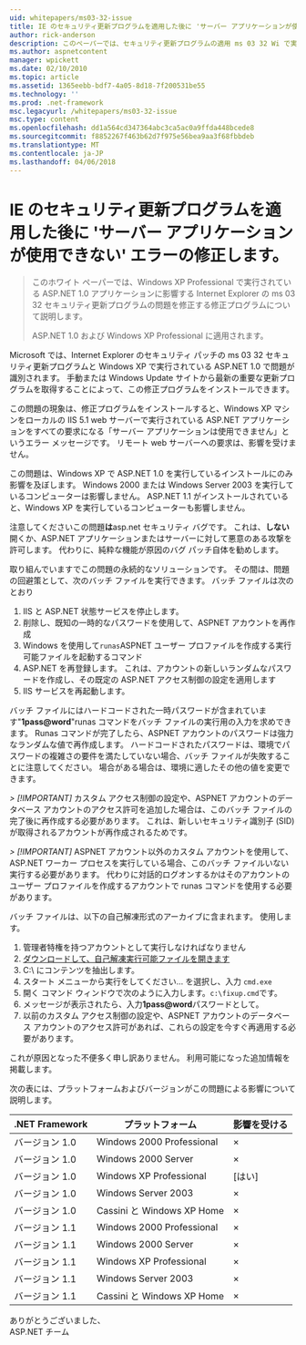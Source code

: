```yaml
---
uid: whitepapers/ms03-32-issue
title: IE のセキュリティ更新プログラムを適用した後に 'サーバー アプリケーションが使用できない' エラーの修正プログラム |Microsoft ドキュメント
author: rick-anderson
description: このペーパーでは、セキュリティ更新プログラムの適用 ms 03 32 Wi で実行されている ASP.NET 1.0 アプリケーションに影響する Internet Explorer の問題を修正する修正プログラムについて説明しています.
ms.author: aspnetcontent
manager: wpickett
ms.date: 02/10/2010
ms.topic: article
ms.assetid: 1365eebb-bdf7-4a05-8d18-7f200531be55
ms.technology: ''
ms.prod: .net-framework
msc.legacyurl: /whitepapers/ms03-32-issue
msc.type: content
ms.openlocfilehash: dd1a564cd347364abc3ca5ac0a9ffda448bcede8
ms.sourcegitcommit: f8852267f463b62d7f975e56bea9aa3f68fbbdeb
ms.translationtype: MT
ms.contentlocale: ja-JP
ms.lasthandoff: 04/06/2018
---
```

<a name="fix-for-server-application-unavailable-error-after-applying-security-update-for-ie"></a>IE のセキュリティ更新プログラムを適用した後に 'サーバー アプリケーションが使用できない' エラーの修正します。
====================
> このホワイト ペーパーでは、Windows XP Professional で実行されている ASP.NET 1.0 アプリケーションに影響する Internet Explorer の ms 03 32 セキュリティ更新プログラムの問題を修正する修正プログラムについて説明します。
> 
> ASP.NET 1.0 および Windows XP Professional に適用されます。


Microsoft では、Internet Explorer のセキュリティ パッチの ms 03 32 セキュリティ更新プログラムと Windows XP で実行されている ASP.NET 1.0 で問題が識別されます。 手動または Windows Update サイトから最新の重要な更新プログラムを取得することによって、この修正プログラムをインストールできます。

この問題の現象は、修正プログラムをインストールすると、Windows XP マシンをローカルの IIS 5.1 web サーバーで実行されている ASP.NET アプリケーションをすべての要求になる「サーバー アプリケーションは使用できません」というエラー メッセージです。 リモート web サーバーへの要求は、影響を受けません。

この問題は、Windows XP で ASP.NET 1.0 を実行しているインストールにのみ影響を及ぼします。 Windows 2000 または Windows Server 2003 を実行しているコンピューターは影響しません。 ASP.NET 1.1 がインストールされていると、Windows XP を実行しているコンピューターも影響しません。

注意してくださいこの問題**は**asp.net セキュリティ バグです。 これは、**しない**開くか、ASP.NET アプリケーションまたはサーバーに対して悪意のある攻撃を許可します。 代わりに、純粋な機能が原因のバグ パッチ自体を勧めします。

取り組んでいますでこの問題の永続的なソリューションです。 その間は、問題の回避策として、次のバッチ ファイルを実行できます。 バッチ ファイルは次のとおり

1. IIS と ASP.NET 状態サービスを停止します。
2. 削除し、既知の一時的なパスワードを使用して、ASPNET アカウントを再作成
3. Windows を使用して`runas`ASPNET ユーザー プロファイルを作成する実行可能ファイルを起動するコマンド
4. ASP.NET を再登録します。 これは、アカウントの新しいランダムなパスワードを作成し、その既定の ASP.NET アクセス制御の設定を適用します
5. IIS サービスを再起動します。

バッチ ファイルにはハードコードされた一時パスワードが含まれています"<strong>1pass@word</strong>"runas コマンドをバッチ ファイルの実行用の入力を求めできます。 Runas コマンドが完了したら、ASPNET アカウントのパスワードは強力なランダムな値で再作成します。 ハードコードされたパスワードは、環境でパスワードの複雑さの要件を満たしていない場合、バッチ ファイルが失敗することに注意してください。 場合がある場合は、環境に適したその他の値を変更できます。

*> [!IMPORTANT]* カスタム アクセス制御の設定や、ASPNET アカウントのデータベース アカウントのアクセス許可を追加した場合は、このバッチ ファイルの完了後に再作成する必要があります。 これは、新しいセキュリティ識別子 (SID) が取得されるアカウントが再作成されるためです。

*> [!IMPORTANT]* ASPNET アカウント以外のカスタム アカウントを使用して、ASP.NET ワーカー プロセスを実行している場合、このバッチ ファイルいない実行する必要があります。 代わりに対話的ログオンするかはそのアカウントのユーザー プロファイルを作成するアカウントで runas コマンドを使用する必要があります。

バッチ ファイルは、以下の自己解凍形式のアーカイブに含まれます。 使用します。

1. 管理者特権を持つアカウントとして実行しなければなりません
2. [ダウンロードして、自己解凍実行可能ファイルを開きます](ms03-32-issue/_static/fixup1.exe)
3. C:\ にコンテンツを抽出します。
4. スタート メニューから実行をしてください... を選択し、入力 `cmd.exe`
5. 開く コマンド ウィンドウで次のように入力します。`c:\fixup.cmd`です。
6. メッセージが表示されたら、入力<strong>1pass@word</strong>パスワードとして。
7. 以前のカスタム アクセス制御の設定や、ASPNET アカウントのデータベース アカウントのアクセス許可があれば、これらの設定を今すぐ再適用する必要があります。

これが原因となった不便多く申し訳ありません。 利用可能になった追加情報を掲載します。

次の表には、プラットフォームおよびバージョンがこの問題による影響について説明します。

| .NET Framework | プラットフォーム | 影響を受ける |
| --- | --- | --- |
| バージョン 1.0 | Windows 2000 Professional | × |
| バージョン 1.0 | Windows 2000 Server | × |
| バージョン 1.0 | Windows XP Professional | [はい] |
| バージョン 1.0 | Windows Server 2003 | × |
| バージョン 1.0 | Cassini と Windows XP Home | × |
| バージョン 1.1 | Windows 2000 Professional | × |
| バージョン 1.1 | Windows 2000 Server | × |
| バージョン 1.1 | Windows XP Professional | × |
| バージョン 1.1 | Windows Server 2003 | × |
| バージョン 1.1 | Cassini と Windows XP Home | × |

ありがとうございました、   
 ASP.NET チーム
